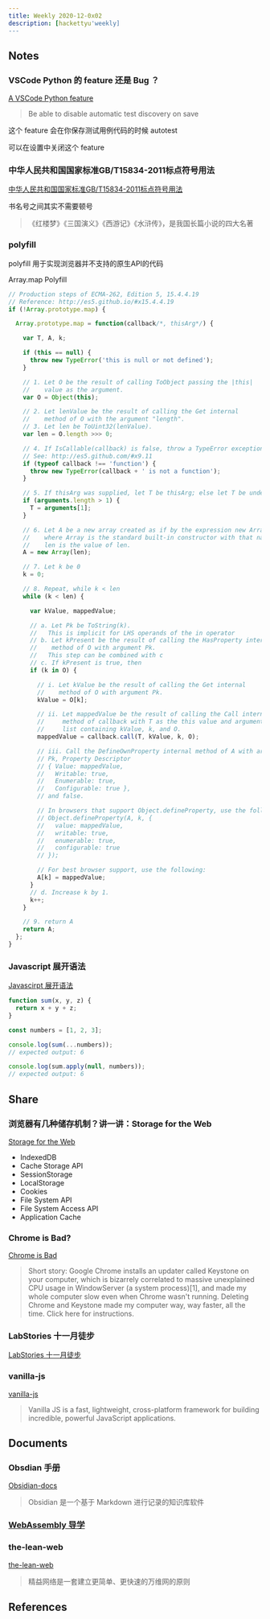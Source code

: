 ```yaml
---
title: Weekly 2020-12-0x02
description: [hackettyu'weekly]
---
```



## Notes

### VSCode Python 的 feature 还是 Bug ？

[A VSCode Python feature]

> Be able to disable automatic test discovery on save

这个 feature 会在你保存测试用例代码的时候 autotest

可以在设置中关闭这个 feature

### 中华人民共和国国家标准GB/T15834-2011标点符号用法

[中华人民共和国国家标准GB/T15834-2011标点符号用法]

书名号之间其实不需要顿号

> 《红楼梦》《三国演义》《西游记》《水浒传》，是我国长篇小说的四大名著

### polyfill

polyfill 用于实现浏览器并不支持的原生API的代码

Array.map Polyfill

```javascript
// Production steps of ECMA-262, Edition 5, 15.4.4.19
// Reference: http://es5.github.io/#x15.4.4.19
if (!Array.prototype.map) {

  Array.prototype.map = function(callback/*, thisArg*/) {

    var T, A, k;

    if (this == null) {
      throw new TypeError('this is null or not defined');
    }

    // 1. Let O be the result of calling ToObject passing the |this|
    //    value as the argument.
    var O = Object(this);

    // 2. Let lenValue be the result of calling the Get internal
    //    method of O with the argument "length".
    // 3. Let len be ToUint32(lenValue).
    var len = O.length >>> 0;

    // 4. If IsCallable(callback) is false, throw a TypeError exception.
    // See: http://es5.github.com/#x9.11
    if (typeof callback !== 'function') {
      throw new TypeError(callback + ' is not a function');
    }

    // 5. If thisArg was supplied, let T be thisArg; else let T be undefined.
    if (arguments.length > 1) {
      T = arguments[1];
    }

    // 6. Let A be a new array created as if by the expression new Array(len)
    //    where Array is the standard built-in constructor with that name and
    //    len is the value of len.
    A = new Array(len);

    // 7. Let k be 0
    k = 0;

    // 8. Repeat, while k < len
    while (k < len) {

      var kValue, mappedValue;

      // a. Let Pk be ToString(k).
      //   This is implicit for LHS operands of the in operator
      // b. Let kPresent be the result of calling the HasProperty internal
      //    method of O with argument Pk.
      //   This step can be combined with c
      // c. If kPresent is true, then
      if (k in O) {

        // i. Let kValue be the result of calling the Get internal
        //    method of O with argument Pk.
        kValue = O[k];

        // ii. Let mappedValue be the result of calling the Call internal
        //     method of callback with T as the this value and argument
        //     list containing kValue, k, and O.
        mappedValue = callback.call(T, kValue, k, O);

        // iii. Call the DefineOwnProperty internal method of A with arguments
        // Pk, Property Descriptor
        // { Value: mappedValue,
        //   Writable: true,
        //   Enumerable: true,
        //   Configurable: true },
        // and false.

        // In browsers that support Object.defineProperty, use the following:
        // Object.defineProperty(A, k, {
        //   value: mappedValue,
        //   writable: true,
        //   enumerable: true,
        //   configurable: true
        // });

        // For best browser support, use the following:
        A[k] = mappedValue;
      }
      // d. Increase k by 1.
      k++;
    }

    // 9. return A
    return A;
  };
}
```

### Javascript 展开语法

[Javascirpt 展开语法]

```javascript
function sum(x, y, z) {
  return x + y + z;
}

const numbers = [1, 2, 3];

console.log(sum(...numbers));
// expected output: 6

console.log(sum.apply(null, numbers));
// expected output: 6
```

## Share

### 浏览器有几种储存机制？讲一讲：Storage for the Web

[Storage for the Web]

- IndexedDB
- Cache Storage API
- SessionStorage
- LocalStorage
- Cookies
- File System API
- File System Access API
- Application Cache

### Chrome is Bad?

[Chrome is Bad]

> Short story: Google Chrome installs an updater called Keystone on your computer, which is bizarrely correlated to massive unexplained CPU usage in WindowServer (a system process)[1], and made my whole computer slow even when Chrome wasn't running. Deleting Chrome and Keystone made my computer way, way faster, all the time. Click here for instructions.

### LabStories 十一月徒步

[LabStories 十一月徒步]

### vanilla-js

[vanilla-js]

> Vanilla JS is a fast, lightweight, cross-platform framework
for building incredible, powerful JavaScript applications.

## Documents

### Obsdian 手册

[Obsidian-docs]

> Obsidian 是一个基于 Markdown 进行记录的知识库软件

### [WebAssembly 导学]

### the-lean-web

[the-lean-web]

> 精益网络是一套建立更简单、更快速的万维网的原则

## References

[Obsidian-docs]:https://jackiegeek.gitee.io/obsidian-docs/zh/Obsidian/
[A VSCode Python feature]:https://github.com/Microsoft/vscode-python/issues/1037
[中华人民共和国国家标准GB/T15834-2011标点符号用法]:https://yywz.sumhs.edu.cn/f4/ad/c4705a193709/page.htm
[Storage for the Web]:https://mp.weixin.qq.com/s/_guTUU7H8G31nPZKmEX49A
[Chrome is Bad]:https://chromeisbad.com/
[LabStories 十一月徒步]:https://yuezhu.org/%E5%8D%81%E4%B8%80%E6%9C%88%E5%BE%92%E6%AD%A5/
[polyfill]:https://polyfill.io/v3/
[vanilla-js]:http://vanilla-js.com/
[the-lean-web]:https://github.com/Yuxiaoy1/the-lean-web/
[Javascirpt 展开语法]:https://developer.mozilla.org/zh-CN/docs/Web/JavaScript/Reference/Operators/Spread_syntax
[WebAssembly 导学]:https://developer.mozilla.org/zh-CN/docs/Web/JavaScript/Reference/Operators/Spread_syntax